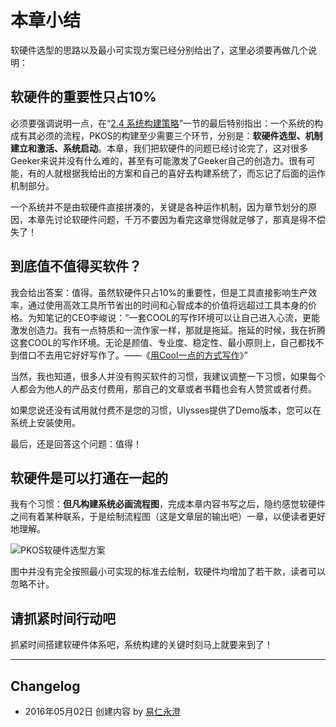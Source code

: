 # 本章小结

软硬件选型的思路以及最小可实现方案已经分别给出了，这里必须要再做几个说明：

## 软硬件的重要性只占10%

必须要强调说明一点，在“[2.4 系统构建策略](../2_system_principle/strategy_of_system_buildup.md)”一节的最后特别指出：一个系统的构成有其必须的流程，PKOS的构建至少需要三个环节，分别是：**软硬件选型、机制建立和激活、系统启动**。本章，我们把软硬件的问题已经讨论完了，这对很多Geeker来说并没有什么难的，甚至有可能激发了Geeker自己的创造力。很有可能，有的人就根据我给出的方案和自己的喜好去构建系统了，而忘记了后面的运作机制部分。

一个系统并不是由软硬件直接拼凑的，关键是各种运作机制，因为章节划分的原因，本章先讨论软硬件问题，千万不要因为看完这章觉得就足够了，那真是得不偿失了！

## 到底值不值得买软件？

我会给出答案：值得。虽然软硬件只占10%的重要性，但是工具直接影响生产效率，通过使用高效工具所节省出的时间和心智成本的价值将远超过工具本身的价格。为知笔记的CEO李峻说：“一套COOL的写作环境可以让自己进入心流，更能激发创造力。我有一点特质和一流作家一样，那就是拖延。拖延的时候，我在折腾这套COOL的写作环境。无论是颜值、专业度、稳定性、最小原则上，自己都找不到借口不去用它好好写作了。——《[用Cool一点的方式写作](https://github.com/runningbruce/BookWriter002/blob/master/chapter00/writerenv.md)》”

当然，我也知道，很多人并没有购买软件的习惯，我建议调整一下习惯，如果每个人都会为他人的产品支付费用，那自己的文章或者书籍也会有人赞赏或者付费。

如果您说还没有试用就付费不是您的习惯，Ulysses提供了Demo版本，您可以在系统上安装使用。

最后，还是回答这个问题：值得！

## 软硬件是可以打通在一起的

我有个习惯：**但凡构建系统必画流程图**，完成本章内容书写之后，隐约感觉软硬件之间有着某种联系，于是绘制流程图（这是文章层的输出吧）一章，以便读者更好地理解。

![PKOS软硬件选型方案](http://77fm42.com1.z0.glb.clouddn.com/writtingevo.png)

图中并没有完全按照最小可实现的标准去绘制，软硬件均增加了若干款，读者可以忽略不计。

## 请抓紧时间行动吧

抓紧时间搭建软硬件体系吧，系统构建的关键时刻马上就要来到了！

----

## Changelog
- 2016年05月02日 创建内容 by [易仁永澄](http://blog.hiddenwangcc.com/)
